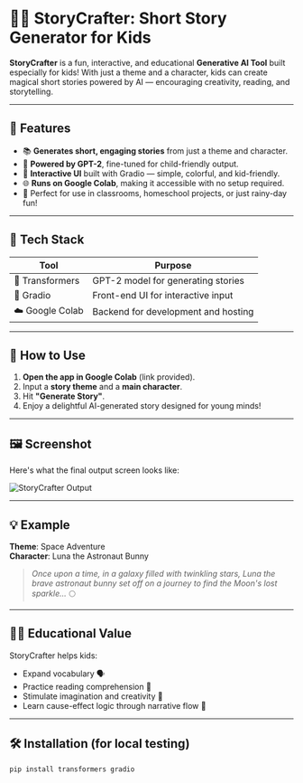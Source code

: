 # 🧚‍♀️ StoryCrafter: Short Story Generator for Kids

**StoryCrafter** is a fun, interactive, and educational **Generative AI Tool** built especially for kids! 
With just a theme and a character, kids can create magical short stories powered by AI — encouraging creativity, reading, and storytelling.

---

## 🌟 Features

- 📚 **Generates short, engaging stories** from just a theme and character.
- 🤖 **Powered by GPT-2**, fine-tuned for child-friendly output.
- 🎨 **Interactive UI** built with Gradio — simple, colorful, and kid-friendly.
- 🌐 **Runs on Google Colab**, making it accessible with no setup required.
- 🎉 Perfect for use in classrooms, homeschool projects, or just rainy-day fun!

---

## 🧠 Tech Stack

| Tool               | Purpose                              |
|--------------------|---------------------------------------|
| 🤗 Transformers     | GPT-2 model for generating stories     |
| 🧪 Gradio           | Front-end UI for interactive input    |
| ☁️ Google Colab     | Backend for development and hosting   |

---

## 🚀 How to Use

1. **Open the app in Google Colab** (link provided).
2. Input a **story theme** and a **main character**.
3. Hit **"Generate Story"**.
4. Enjoy a delightful AI-generated story designed for young minds!

---

## 🖼️ Screenshot

Here's what the final output screen looks like:

![StoryCrafter Output](./output.png)



---

## 💡 Example

**Theme**: Space Adventure  
**Character**: Luna the Astronaut Bunny  

> *Once upon a time, in a galaxy filled with twinkling stars, Luna the brave astronaut bunny set off on a journey to find the Moon's lost sparkle...* 🌕

---

## 👩‍🏫 Educational Value

StoryCrafter helps kids:
- Expand vocabulary 🗣️
- Practice reading comprehension 📖
- Stimulate imagination and creativity 🎨
- Learn cause-effect logic through narrative flow 🧠

---

## 🛠️ Installation (for local testing)

```bash
pip install transformers gradio
